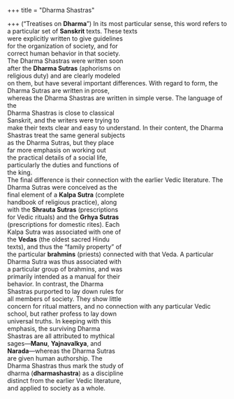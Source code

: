 +++
title = "Dharma Shastras"

+++
(“Treatises on **Dharma**”) In its most particular sense, this word refers to a particular set of **Sanskrit** texts. These texts  
were explicitly written to give guidelines  
for the organization of society, and for  
correct human behavior in that society.  
The Dharma Shastras were written soon  
after the **Dharma Sutras** (aphorisms on  
religious duty) and are clearly modeled  
on them, but have several important differences. With regard to form, the  
Dharma Sutras are written in prose,  
whereas the Dharma Shastras are written in simple verse. The language of the  
Dharma Shastras is close to classical  
Sanskrit, and the writers were trying to  
make their texts clear and easy to understand. In their content, the Dharma  
Shastras treat the same general subjects  
as the Dharma Sutras, but they place  
far more emphasis on working out  
the practical details of a social life,  
particularly the duties and functions of  
the king.  
The final difference is their connection with the earlier Vedic literature. The  
Dharma Sutras were conceived as the  
final element of a **Kalpa Sutra** (complete  
handbook of religious practice), along  
with the **Shrauta Sutras** (prescriptions  
for Vedic rituals) and the **Grhya Sutras**  
(prescriptions for domestic rites). Each  
Kalpa Sutra was associated with one of  
the **Vedas** (the oldest sacred Hindu  
texts), and thus the “family property” of  
the particular **brahmins** (priests) connected with that Veda. A particular  
Dharma Sutra was thus associated with  
a particular group of brahmins, and was  
primarily intended as a manual for their  
behavior. In contrast, the Dharma  
Shastras purported to lay down rules for  
all members of society. They show little  
concern for ritual matters, and no connection with any particular Vedic  
school, but rather profess to lay down  
universal truths. In keeping with this  
emphasis, the surviving Dharma  
Shastras are all attributed to mythical  
sages—**Manu**, **Yajnavalkya**, and  
**Narada**—whereas the Dharma Sutras  
are given human authorship. The  
Dharma Shastras thus mark the study of  
dharma (**dharmashastra**) as a discipline  
distinct from the earlier Vedic literature,  
and applied to society as a whole.